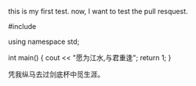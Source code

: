 
this is my first test. now, I want to test the pull resquest.


#include<iostream>

using namespace std;

int main()
{
    cout << "愿为江水,与君重逢";
    return 1;
}

凭我纵马去过剑底杯中觅生涯。

